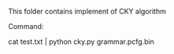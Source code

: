 This folder contains implement of CKY algorithm

Command: 

cat test.txt | python cky.py grammar.pcfg.bin
